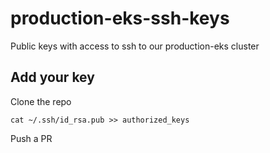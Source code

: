 # production-eks-ssh-keys
Public keys with access to ssh to our production-eks cluster

## Add your key
Clone the repo
```
cat ~/.ssh/id_rsa.pub >> authorized_keys
```
Push a PR
